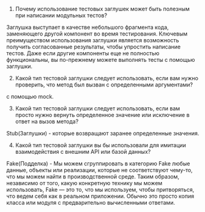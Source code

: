 1) Почему использование тестовых заглушек может быть полезным при написании модульных тестов?

Заглушка выступает в качестве небольшого фрагмента кода, заменяющего другой компонент во время тестирования. 
Ключевым преимуществом использования заглушки является возможность получить согласованные результаты, чтобы упростить написание тестов. 
Даже если другие компоненты еще не полностью функциональны, вы по-прежнему можете выполнять тесты с помощью заглушки.


2) Какой тип тестовой заглушки следует использовать, если вам нужно проверить, что метод был вызван с определенными аргументами?

с помощью mock.

3) Какой тип тестовой заглушки следует использовать, если вам просто нужно вернуть определенное значение или исключение в ответ на вызов метода?

Stub(Заглушки) - которые возвращают заранее определенные значения.

4) Какой тип тестовой заглушки вы бы использовали для имитации  взаимодействия с внешним API или базой данных?

Fake(Подделка) - Мы можем сгруппировать в категорию Fake любые данные, объекты или реализации, которые не соответствуют чему-то, 
что мы можем найти в производственной среде. Таким образом, независимо от того, какую конкретную технику мы можем использовать, 
Fake — это то, что мы используем, чтобы притворяться, что ведем себя как в реальном приложении. 
Обычно это просто копия класса или модуля с предварительно вычисленными ответами.